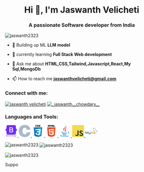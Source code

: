 <h1 align="center">Hi 👋, I'm Jaswanth Velicheti</h1>
<h3 align="center">A passionate Software developer from India</h3>

<p align="left"> <img src="https://komarev.com/ghpvc/?username=jaswanth2323&label=Profile%20views&color=0e75b6&style=flat" alt="jaswanth2323" /> </p>

- 🔭 Building up ML **LLM model**

- 🌱  currently learning **Full Stack Web development**

- 💬 Ask me about **HTML,CSS,Tailwind,Javascript,React,My Sql,MongoDb**

- 📫 How to reach me **jaswanthvelicheti@gmail.com**

<h3 align="left">Connect with me:</h3>
<p align="left">
<a href="https://linkedin.com/in/jaswanth velicheti" target="blank"><img align="center" src="https://raw.githubusercontent.com/rahuldkjain/github-profile-readme-generator/master/src/images/icons/Social/linked-in-alt.svg" alt="jaswanth velicheti" height="30" width="40" /></a>
<a href="https://instagram.com/_jaswanth__chowdary__" target="blank"><img align="center" src="https://raw.githubusercontent.com/rahuldkjain/github-profile-readme-generator/master/src/images/icons/Social/instagram.svg" alt="_jaswanth__chowdary__" height="30" width="40" /></a>
</p>

<h3 align="left">Languages and Tools:</h3>
<p align="left"> <a href="https://getbootstrap.com" target="_blank" rel="noreferrer"> <img src="https://raw.githubusercontent.com/devicons/devicon/master/icons/bootstrap/bootstrap-plain-wordmark.svg" alt="bootstrap" width="40" height="40"/> </a> <a href="https://www.cprogramming.com/" target="_blank" rel="noreferrer"> <img src="https://raw.githubusercontent.com/devicons/devicon/master/icons/c/c-original.svg" alt="c" width="40" height="40"/> </a> <a href="https://www.w3schools.com/css/" target="_blank" rel="noreferrer"> <img src="https://raw.githubusercontent.com/devicons/devicon/master/icons/css3/css3-original-wordmark.svg" alt="css3" width="40" height="40"/> </a> <a href="https://www.w3.org/html/" target="_blank" rel="noreferrer"> <img src="https://raw.githubusercontent.com/devicons/devicon/master/icons/html5/html5-original-wordmark.svg" alt="html5" width="40" height="40"/> </a> <a href="https://www.java.com" target="_blank" rel="noreferrer"> <img src="https://raw.githubusercontent.com/devicons/devicon/master/icons/java/java-original.svg" alt="java" width="40" height="40"/> </a> <a href="https://developer.mozilla.org/en-US/docs/Web/JavaScript" target="_blank" rel="noreferrer"> <img src="https://raw.githubusercontent.com/devicons/devicon/master/icons/javascript/javascript-original.svg" alt="javascript" width="40" height="40"/> </a> <a href="https://www.mysql.com/" target="_blank" rel="noreferrer"> <img src="https://raw.githubusercontent.com/devicons/devicon/master/icons/mysql/mysql-original-wordmark.svg" alt="mysql" width="40" height="40"/> </a> </p>

<p><img align="left" src="https://github-readme-stats.vercel.app/api/top-langs?username=jaswanth2323&show_icons=true&locale=en&layout=compact" alt="jaswanth2323" /></p>

<p>&nbsp;<img align="center" src="https://github-readme-stats.vercel.app/api?username=jaswanth2323&show_icons=true&locale=en" alt="jaswanth2323" /></p>

<p><img align="center" src="https://github-readme-streak-stats.herokuapp.com/?user=jaswanth2323&" alt="jaswanth2323" /></p>

Suppo
